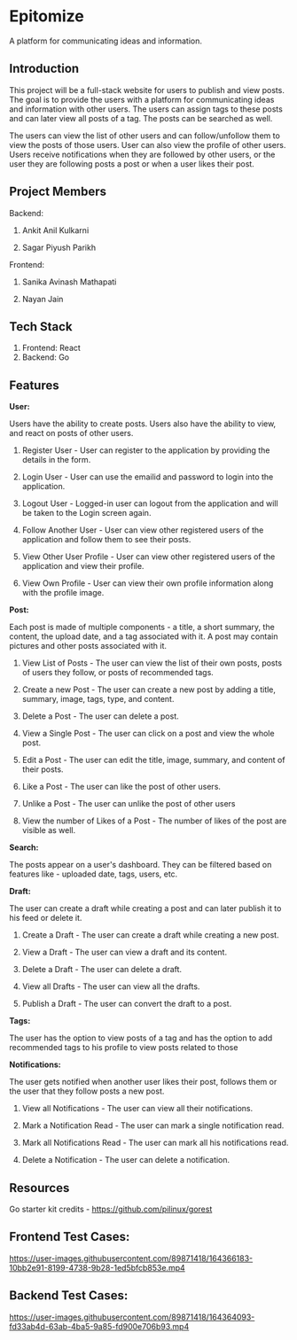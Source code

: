 
# Epitomize

A platform for communicating ideas and information.


## Introduction

This project will be a full-stack website for users to publish and view posts. The goal is to provide the users with a platform for communicating ideas and information with other users. The users can assign tags to these posts and can later view all posts of a tag. The posts can be searched as well.

The users can view the list of other users and can follow/unfollow them to view the posts of those users. User can also view the profile of other users. Users receive notifications when they are followed by other users, or the user they are following posts a post or when a user likes their post.
  

## Project Members

Backend:

1. Ankit Anil Kulkarni

2. Sagar Piyush Parikh

Frontend:

1. Sanika Avinash Mathapati

2. Nayan Jain

  
## Tech Stack

 1. Frontend: React
 2. Backend: Go

   
## Features

**User:**

Users have the ability to create posts. Users also have the ability to view, and react on posts of other users.

1. Register User - User can register to the application by providing the details in the form.

2. Login User - User can use the emailid and password to login into the application.

3. Logout User - Logged-in user can logout from the application and will be taken to the Login screen again.

4. Follow Another User - User can view other registered users of the application and follow them to see their posts.

5. View Other User Profile - User can view other registered users of the application and view their profile.

6. View Own Profile - User can view their own profile information along with the profile image.
 

**Post:**

Each post is made of multiple components - a title, a short summary, the content, the upload date, and a tag associated with it. A post may contain pictures and other posts associated with it.

1. View List of Posts - The user can view the list of their own posts, posts of users they follow, or posts of recommended tags.

2. Create a new Post - The user can create a new post by adding a title, summary, image, tags, type, and content.

3. Delete a Post - The user can delete a post.

4. View a Single Post - The user can click on a post and view the whole post.

5. Edit a Post - The user can edit the title, image, summary, and content of their posts.

6. Like a Post - The user can like the post of other users.

7. Unlike a Post - The user can unlike the post of other users

8. View the number of Likes of a Post -  The number of likes of the post are visible as well.

**Search:**

The posts appear on a user's dashboard. They can be filtered based on features like - uploaded date, tags, users, etc.

**Draft:**

The user can create a draft while creating a post and can later publish it to his feed or delete it.

1. Create a Draft - The user can create a draft while creating a new post.

2. View a Draft - The user can view a draft and its content.

3. Delete a Draft - The user can delete a draft.

4. View all Drafts - The user can view all the drafts.

5. Publish a Draft - The user can convert the draft to a post.

**Tags:**

The user has the option to view posts of a tag and has the option to add recommended tags to his profile to view posts related to those

**Notifications:**

The user gets notified when another user likes their post, follows them or the user that they follow posts a new post.

1. View all Notifications - The user can view all their notifications.

2. Mark a Notification Read -  The user can mark a single notification read.

3. Mark all Notifications Read - The user can mark all his notifications read.

4. Delete a Notification - The user can delete a notification.

## Resources

Go starter kit credits - https://github.com/pilinux/gorest

## Frontend Test Cases:

https://user-images.githubusercontent.com/89871418/164366183-10bb2e91-8199-4738-9b28-1ed5bfcb853e.mp4

## Backend Test Cases:

https://user-images.githubusercontent.com/89871418/164364093-fd33ab4d-63ab-4ba5-9a85-fd900e706b93.mp4
